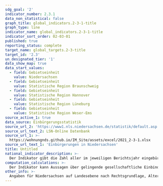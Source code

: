```yaml
---
sdg_goal: '2'
indicator_number: 2.3.1
data_non_statistical: false
graph_title: global_indicators.2-3-1-title
graph_type: line
indicator_name: global_indicators.2-3-1-title
indicator_sort_order: 02-03-01
published: true
reporting_status: complete
target_name: global_targets.2-3-title
target_id: '2.3'
un_designated_tier: '1'
data_show_map: true
data_start_values:
  - field: Gebietseinheit
    value: Niedersachsen
  - field: Gebietseinheit
    value: Statistische Region Braunschweig
  - field: Gebietseinheit
    value: Statistische Region Hannover
  - field: Gebietseinheit
    value: Statistische Region Lüneburg
  - field: Gebietseinheit
    value: Statistische Region Weser-Ems
source_active_1: true
data_source: Einbürgerungsstatistik
source_url_2: 'https://www1.nls.niedersachsen.de/statistik/default.asp'
source_url_text_2: LSN-Online Datenbank
source_url_1: >-
  https://wohnungnds.github.io/IM_Site/assets/excel/2021_2-3-1.xlsx
source_url_text_1: 'Einbürgerungen in Niedersachsen'
title: Untitled
national_indicator_description: >-
  Der Indikator gibt die Zahl aller im jeweiligen Berichtsjahr eingebürgerten Personen wieder. Als Einbürgerung wird der Erwerb der deutschen Staatsangehörigkeit durch einen ausländischen Staatsangehörigen auf Grundlage eines Antrages bezeichnet
computation_calculations: >-
  Der Indikator kann Aussagen über gelingende gesellschaftliche Einbindung treffen, besonders nach rechtlichem Status. Erst mit Erwerb der deutschen Staatsangehörigkeit verfügen Personen über alle staatsbürgerlichen Rechte und Partizipationsmöglichkeiten. Mit der Einbürgerung werden ausländische Personen zu deutschen Staatsbürgerinnen und Staatsbürgern. Sie werden in Statistiken auch dann nicht mehr als Ausländerin oder Ausländer nachgewiesen, wenn ihre bisherige Staatsangehörigkeit fortbesteht.
other_info: >-
  Angaben für Niedersachsen auf Landesebene nach Rechtsgrundlage, Alter und Aufenthaltsdauer sind verfügbar in der <a href="https://www1.nls.niedersachsen.de/statistik/default.asp" target="_blank">LSN-Online Datenbank</a> (Statistische Erhebung > 106 Einbürgerungen). Weitere Angaben sind zu finden in dem jährlichen Statistischen Bericht A I 9 Einbürgerungen veröffentlicht in den <a href="https://www.statistik.niedersachsen.de/startseite/veroffentlichungen/statistische_monatshefte/statistische-monatshefte-niedersachsen-87704.html" target="_blank">Statistischen Monatsheften</a> des LSN. Weitere methodische Erläuterungen und bundesweite Ergebnisse sind zu finden in: <a href="https://www.destatis.de" target="_blank">Statistisches Bundesamt</a>: Fachserie 1 Reihe 2.1, Bevölkerung und Erwerbstätigkeit, Einbürgerungen (erscheint jährlich).
---
```

